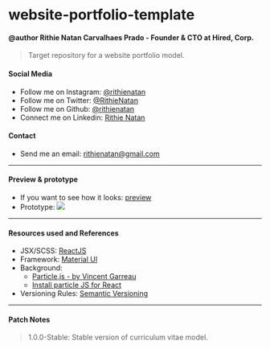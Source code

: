 # website-portfolio-template

#### @author Rithie Natan Carvalhaes Prado - Founder & CTO at Hired, Corp.
 > Target repository for a website portfolio model.

#### Social Media
 - Follow me on Instagram: [@rithienatan](https://instagram.com/rithienatan/)
 - Follow me on Twitter:   [@RithieNatan](https://twitter.com/RithieNatan/)
 - Follow me on Github:    [@rithienatan](https://github.com/rithienatan/)
 - Connect me on Linkedin: [Rithie Natan](https://www.linkedin.com/in/rithie-natan-470181b0/)

#### Contact
 - Send me an email: rithienatan@gmail.com

---

#### Preview & prototype
 - If you want to see how it looks: [preview](https://rithienatan.github.io/website-portfolio-template/)
 - Prototype:
 ![](/website-portfolio-template/prototype-website-curriculum.png)

---

#### Resources used and References
 - JSX/SCSS: [ReactJS](https://pt-br.reactjs.org/)
 - Framework: [Material UI](https://material-ui.com/pt/)
 - Background:
    - [Particle.js - by Vincent Garreau](https://vincentgarreau.com/particles.js/)
    - [Install particle JS for React](https://www.npmjs.com/package/react-particles-js)
 - Versioning Rules: [Semantic Versioning](https://semver.org/)

---

#### Patch Notes
 > 1.0.0-Stable: Stable version of curriculum vitae model.
